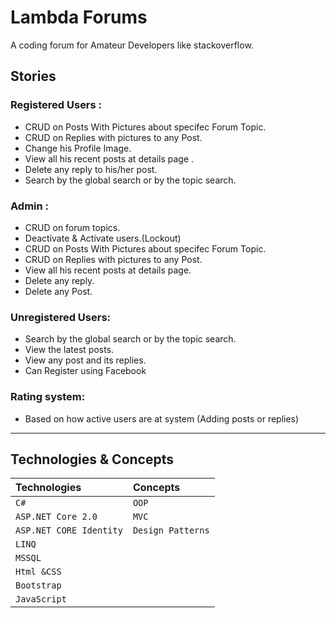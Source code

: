 # Lambda Forums 
A coding forum for Amateur Developers like stackoverflow.
## Stories 
  ### Registered Users :

  -  CRUD on Posts With Pictures about specifec Forum Topic.
  -  CRUD on Replies with pictures to any Post.
  -  Change his Profile Image.
  -  View all his recent posts at details page .
  -  Delete any reply to his/her post.
  -  Search by the global search or by the topic search.

  ### Admin :

  -  CRUD on forum topics.
  -  Deactivate & Activate users.(Lockout)
  -  CRUD on Posts With Pictures about specifec Forum Topic.
  -  CRUD on Replies with pictures to any Post.
  -  View all his recent posts at details page.
  -  Delete any reply.
  -  Delete any Post.

  ### Unregistered Users:

  -  Search by the global search or by the topic search.
  -  View the latest posts.
  -  View any post and its replies.
  -  Can Register using Facebook

  ### Rating system:
  -  Based on how active users are at system (Adding posts or replies)

------------------------------------------------------------------------------------------------------------

## Technologies & Concepts
| Technologies         |    Concepts    |
| :--------            | :--------      |
| `C#`                   | `OOP`            |
| `ASP.NET Core 2.0`     | `MVC`            |
| `ASP.NET CORE Identity`| `Design Patterns`|
| `LINQ`                 |                |
| `MSSQL`                |                |
| `Html &CSS`            |                |
| `Bootstrap`            |                |
| `JavaScript`           |                |
